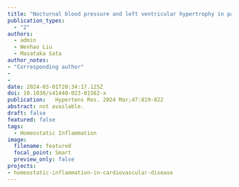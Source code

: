 ```yaml
---
title: "Nocturnal blood pressure and left ventricular hypertrophy in patients with diabetes mellitus"
publication_types:
  - "2"
authors:
  - admin
  - Wenhao Liu
  - Masataka Sata
author_notes:
- "Corresponding author"
-
- 
date: 2024-03-01T20:34:17.125Z
doi: 10.1038/s41440-023-01562-x 
publication:   Hypertens Res. 2024 Mar;47:819-822
abstract: not available.
draft: false
featured: false
tags:
  - Homeostatic Inflammation
image:
  filename: featured
  focal_point: Smart
  preview_only: false
projects:
- homeostatic-inflammation-in-cardiovascular-disease
---
```



